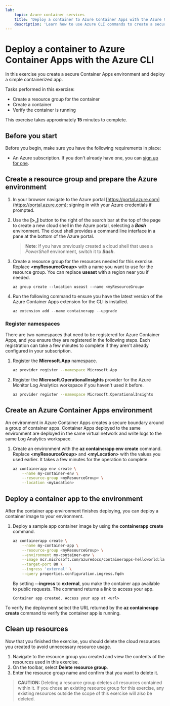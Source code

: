 ```yaml
---
lab:
    topic: Azure container services
    title: 'Deploy a container to Azure Container Apps with the Azure CLI'
    description: 'Learn how to use Azure CLI commands to create a secure Azure Container Apps environment, and deploy a container.'
---
```


# Deploy a container to Azure Container Apps with the Azure CLI

In this exercise you create a secure Container Apps environment and deploy a simple containerized app.

Tasks performed in this exercise:

* Create a resource group for the container
* Create a container
* Verify the container is running

This exercise takes approximately **15** minutes to complete.

## Before you start

Before you begin, make sure you have the following requirements in place:

* An Azure subscription. If you don't already have one, you can [sign up for one](https://azure.microsoft.com/).

## Create a resource group and prepare the Azure environment

1. In your browser navigate to the Azure portal [https://portal.azure.com](https://portal.azure.com); signing in with your Azure credentials if prompted.

1. Use the **[\>_]** button to the right of the search bar at the top of the page to create a new cloud shell in the Azure portal, selecting a ***Bash*** environment. The cloud shell provides a command line interface in a pane at the bottom of the Azure portal.

    > **Note**: If you have previously created a cloud shell that uses a *PowerShell* environment, switch it to ***Bash***.

1. Create a resource group for the resources needed for this exercise. Replace **\<myResourceGroup>** with a name you want to use for the resource group. You can replace **useast** with a region near you if needed. 

    ```azurecli
    az group create --location useast --name <myResourceGroup>
    ```

1. Run the following command to ensure you have the latest version of the Azure Container Apps extension for the CLI is installed.

    ```azurecli
    az extension add --name containerapp --upgrade
    ```

### Register namespaces

There are two namespaces that need to be registered for Azure Container Apps, and you ensure they are registered in the following steps. Each registration can take a few minutes to complete if they aren't already configured in your subscription. 

1. Register the **Microsoft.App** namespace. 

    ```bash
    az provider register --namespace Microsoft.App
    ```

1. Register the **Microsoft.OperationalInsights** provider for the Azure Monitor Log Analytics workspace if you haven't used it before.

    ```bash
    az provider register --namespace Microsoft.OperationalInsights
    ```

## Create an Azure Container Apps environment

An environment in Azure Container Apps creates a secure boundary around a group of container apps. Container Apps deployed to the same environment are deployed in the same virtual network and write logs to the same Log Analytics workspace.

1. Create an environment with the **az containerapp env create** command. Replace **\<myResourceGroup>** and **\<myLocation>** with the values you used earlier. It takes a few minutes for the operation to complete.

    ```bash
    az containerapp env create \
        --name my-container-env \
        --resource-group <myResourceGroup> \
        --location <myLocation>
    ```

## Deploy a container app to the environment

After the container app environment finishes deploying, you can deploy a container image to your environment.

1. Deploy a sample app container image by using the **containerapp create** command.

    ```bash
    az containerapp create \
        --name my-container-app \
        --resource-group <myResourceGroup> \
        --environment my-container-env \
        --image mcr.microsoft.com/azuredocs/containerapps-helloworld:latest \
        --target-port 80 \
        --ingress 'external' \
        --query properties.configuration.ingress.fqdn
    ```

    By setting **--ingress** to **external**, you make the container app available to public requests. The command returns a link to access your app.

    ```
    Container app created. Access your app at <url>
    ```

To verify the deployment select the URL returned by the **az containerapp create** command to verify the container app is running.

## Clean up resources

Now that you finished the exercise, you should delete the cloud resources you created to avoid unnecessary resource usage.

1. Navigate to the resource group you created and view the contents of the resources used in this exercise.
1. On the toolbar, select **Delete resource group**.
1. Enter the resource group name and confirm that you want to delete it.

> **CAUTION:** Deleting a resource group deletes all resources contained within it. If you chose an existing resource group for this exercise, any existing resources outside the scope of this exercise will also be deleted.
